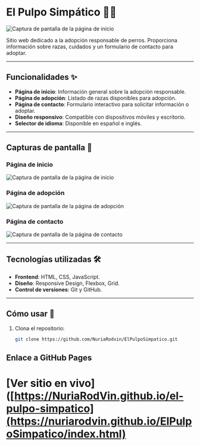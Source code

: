 # El Pulpo Simpático 🐙🐶

![Captura de pantalla de la página de inicio](img/inicio.png) <!-- Reemplaza con la ruta correcta de tu imagen -->

Sitio web dedicado a la adopción responsable de perros. Proporciona información sobre razas, cuidados y un formulario de contacto para adoptar.

---

## Funcionalidades ✨

- **Página de inicio**: Información general sobre la adopción responsable.
- **Página de adopción**: Listado de razas disponibles para adopción.
- **Página de contacto**: Formulario interactivo para solicitar información o adoptar.
- **Diseño responsivo**: Compatible con dispositivos móviles y escritorio.
- **Selector de idioma**: Disponible en español e inglés.

---

## Capturas de pantalla 📸

### Página de inicio
![Captura de pantalla de la página de inicio](img/inicio.png) <!-- Reemplaza con la ruta correcta de tu imagen -->

### Página de adopción
![Captura de pantalla de la página de adopción](img/adopcion.png) <!-- Reemplaza con la ruta correcta de tu imagen -->

### Página de contacto
![Captura de pantalla de la página de contacto](img/contacto.png) <!-- Reemplaza con la ruta correcta de tu imagen -->

---

## Tecnologías utilizadas 🛠️

- **Frontend**: HTML, CSS, JavaScript.
- **Diseño**: Responsive Design, Flexbox, Grid.
- **Control de versiones**: Git y GitHub.

---

## Cómo usar 🚀

1. Clona el repositorio:
   ```bash
   git clone https://github.com/NuriaRodvin/ElPulpoSimpatico.git


## Enlace a GitHub Pages
[Ver sitio en vivo]([https://NuriaRodVin.github.io/el-pulpo-simpatico](https://nuriarodvin.github.io/ElPulpoSimpatico/index.html) 
=======

